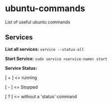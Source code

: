 # ubuntu-commands
List of useful ubuntu commands

## Services

**List all services:** `service --status-all`
  
**Start Service:** `sudo service <service-name> start`
  
**Service Status:**
  
[ + ] <= running
  
[ - ] <= Stopped
  
[ ? ] <= without a 'status' command
